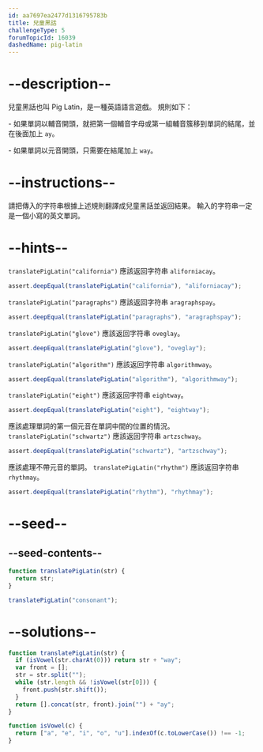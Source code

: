```yaml
---
id: aa7697ea2477d1316795783b
title: 兒童黑話
challengeType: 5
forumTopicId: 16039
dashedName: pig-latin
---
```


# --description--

兒童黑話也叫 Pig Latin，是一種英語語言遊戲。 規則如下：

\- 如果單詞以輔音開頭，就把第一個輔音字母或第一組輔音簇移到單詞的結尾，並在後面加上 `ay`。

\- 如果單詞以元音開頭，只需要在結尾加上 `way`。

# --instructions--

請把傳入的字符串根據上述規則翻譯成兒童黑話並返回結果。 輸入的字符串一定是一個小寫的英文單詞。

# --hints--

`translatePigLatin("california")` 應該返回字符串 `aliforniacay`。

```js
assert.deepEqual(translatePigLatin("california"), "aliforniacay");
```

`translatePigLatin("paragraphs")` 應該返回字符串 `aragraphspay`。

```js
assert.deepEqual(translatePigLatin("paragraphs"), "aragraphspay");
```

`translatePigLatin("glove")` 應該返回字符串 `oveglay`。

```js
assert.deepEqual(translatePigLatin("glove"), "oveglay");
```

`translatePigLatin("algorithm")` 應該返回字符串 `algorithmway`。

```js
assert.deepEqual(translatePigLatin("algorithm"), "algorithmway");
```

`translatePigLatin("eight")` 應該返回字符串 `eightway`。

```js
assert.deepEqual(translatePigLatin("eight"), "eightway");
```

應該處理單詞的第一個元音在單詞中間的位置的情況。 `translatePigLatin("schwartz")` 應該返回字符串 `artzschway`。

```js
assert.deepEqual(translatePigLatin("schwartz"), "artzschway");
```

應該處理不帶元音的單詞。 `translatePigLatin("rhythm")` 應該返回字符串 `rhythmay`。

```js
assert.deepEqual(translatePigLatin("rhythm"), "rhythmay");
```

# --seed--

## --seed-contents--

```js
function translatePigLatin(str) {
  return str;
}

translatePigLatin("consonant");
```

# --solutions--

```js
function translatePigLatin(str) {
  if (isVowel(str.charAt(0))) return str + "way";
  var front = [];
  str = str.split("");
  while (str.length && !isVowel(str[0])) {
    front.push(str.shift());
  }
  return [].concat(str, front).join("") + "ay";
}

function isVowel(c) {
  return ["a", "e", "i", "o", "u"].indexOf(c.toLowerCase()) !== -1;
}
```

